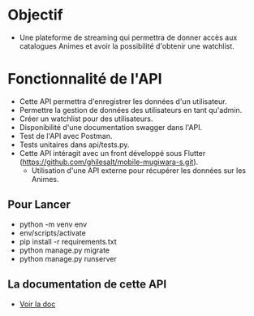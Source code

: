 # Objectif
- Une plateforme de streaming qui permettra de donner accès aux catalogues Animes et avoir la possibilité d'obtenir une watchlist.

# Fonctionnalité de l'API
- Cette API permettra d'enregistrer les données d'un utilisateur.
- Permettre la gestion de données des utilisateurs en tant qu'admin.
- Créer un watchlist pour des utilisateurs.
- Disponibilité d'une documentation swagger dans l'API.
- Test de l'API avec Postman.
- Tests unitaires dans api/tests.py.
- Cette API intéragit avec un front développé sous Flutter (https://github.com/ghilesalt/mobile-mugiwara-s.git).
    - Utilisation d'une API externe pour récupérer les données sur les Animes.

## Pour Lancer
- python -m venv env
- env/scripts/activate
- pip install -r requirements.txt
- python manage.py migrate
- python manage.py runserver

## La documentation de cette API
- [Voir la doc](https://documenter.getpostman.com/view/11867175/UVC2GU8E)

